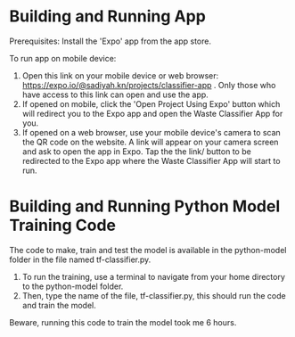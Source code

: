 # Building and Running App

Prerequisites: Install the 'Expo' app from the app store.

To run app on mobile device:

1. Open this link on your mobile device or web browser: https://expo.io/@sadiyah.kn/projects/classifier-app . Only those who have access to this link can open and use the app.
2. If opened on mobile, click the 'Open Project Using Expo' button which will redirect you to the Expo app and open the Waste Classifier App for you.
3. If opened on a web browser,  use your mobile device's camera to scan the QR code on the website. A link will appear on your camera screen and ask to open the app in Expo. Tap the the link/ button to be redirected to the Expo app where the Waste Classifier App will start to run.


# Building and Running Python Model Training Code

The code to make, train and test the model is available in the python-model folder in the file named tf-classifier.py. 

1. To run the training, use a terminal to navigate from your home directory to the python-model folder. 
2. Then, type the name of the file, tf-classifier.py, this should run the code and train the model. 

Beware, running this code to train the model took me 6 hours. 